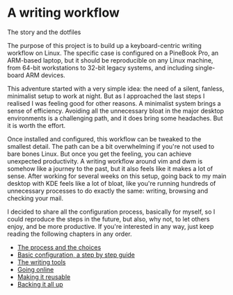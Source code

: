 # A writing workflow
The story and the dotfiles

The purpose of this project is to build up a keyboard-centric writing workflow on Linux. The specific case is configured on a PineBook Pro, an ARM-based laptop, but it should be reproducible on any Linux machine, from 64-bit workstations to 32-bit legacy systems, and including single-board ARM devices.

This adventure started with a very simple idea: the need of a silent, fanless, minimalist setup to work at night. But as I approached the last steps I realised I was feeling good for other reasons. A minimalist system brings a sense of efficiency. Avoiding all the unnecessary bloat in the major desktop environments is a challenging path, and it does bring some headaches. But it is worth the effort. 

Once installed and configured, this workflow can be tweaked to the smallest detail. The path can be a bit overwhelming if you're not used to bare bones Linux. But once you get the feeling, you can achieve unexpected productivity. A writing workflow around vim and dwm is somehow like a journey to the past, but it also feels like it makes a lot of sense. After working for several weeks on this setup, going back to my main desktop with KDE feels like a lot of bloat, like you're running hundreds of unnecessary processes to do exactly the same: writing, browsing and checking your mail.

I decided to share all the configuration process, basically for myself, so I could reproduce the steps in the future, but also, why not, to let others enjoy, and be more productive. If you're interested in any way, just keep reading the following chapters in any order.

+ [The process and the choices](01_process.md)
+ [Basic configuration, a step by step guide](02_config.md)
+ [The writing tools](03_writing.md)
+ [Going online](04_online.md)
+ [Making it reusable](05_replicating.md)
+ [Backing it all up](06_backingup.md)

